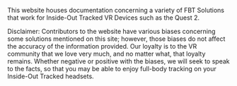 This website houses documentation concerning a variety of FBT Solutions that work for Inside-Out Tracked VR Devices such as the Quest 2.

Disclaimer: Contributors to the website have various biases concerning some solutions mentioned on this site; however, those biases do not affect the accuracy of the information provided. Our loyalty is to the VR community that we love very much, and no matter what, that loyalty remains. Whether negative or positive with the biases, we will seek to speak to the facts, so that you may be able to enjoy full-body tracking on your Inside-Out Tracked headsets.
